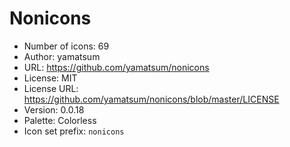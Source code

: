 # Nonicons

- Number of icons: 69
- Author: yamatsum
- URL: https://github.com/yamatsum/nonicons
- License: MIT
- License URL: https://github.com/yamatsum/nonicons/blob/master/LICENSE
- Version: 0.0.18
- Palette: Colorless
- Icon set prefix: `nonicons`
